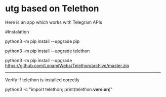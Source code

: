 # utg based on Telethon
Here is an app which works with Telegram APIs

#Instalation

python3 -m pip install --upgrade pip

python3 -m pip install --upgrade telethon

python3 -m pip install --upgrade https://github.com/LonamiWebs/Telethon/archive/master.zip

***
Verify if telethon is installed corectly

python3 -c "import telethon; print(telethon.__version__)"